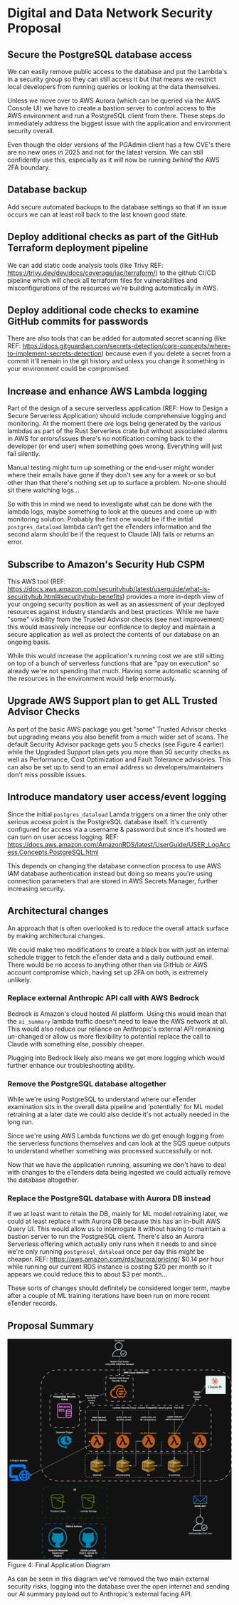 # Digital and Data Network Security Proposal 

## Secure the PostgreSQL database access

We can easily remove public access to the database and put the Lambda's in a security group so they can still access it but that means we restrict local developers from running queries or looking at the data themselves. 

Unless we move over to AWS Aurora (which can be queried via the AWS Console UI) we have to create a bastion server to control access to the AWS environment and run a PostgreSQL client from there. These steps do immediately address the biggest issue with the application and environment security overall.

Even though the older versions of the PGAdmin client has a few CVE's there are no new ones in 2025 and not for the latest version. We can still confidently use this, especially as it will now be running _behind_ the AWS 2FA boundary.

## Database backup 

Add secure automated backups to the database settings so that if an issue occurs we can at least roll back to the last known good state.

## Deploy additional checks as part of the GitHub Terraform deployment pipeline

We can add static code analysis tools (like Trivy REF: https://trivy.dev/dev/docs/coverage/iac/terraform/) to the github CI/CD pipeline which will check all terraform files for vulnerabilities and misconfigurations of the resources we're building automatically in AWS. 

## Deploy additional code checks to examine GitHub commits for passwords

There are also tools that can be added for automated secret scanning (like REF: https://docs.gitguardian.com/secrets-detection/core-concepts/where-to-implement-secrets-detection) because even if you delete a secret from a commit it'll remain in the git history and unless you change it something in your environment could be compromised.

## Increase and enhance AWS Lambda logging

Part of the design of a secure serverless application (REF: How to Design a Secure Serverless Application) should include comprehensive logging and monitoring. At the moment there _are_ logs being generated by the various lambdas as part of the Rust Serverless crate but without associated alarms in AWS for errors/issues there's no notification coming back to the developer (or end user) when something goes wrong. Everything will just fail silently.

Manual testing might turn up something or the end-user might wonder where their emails have gone if they don't see any for a week or so but other than that there's nothing set up to surface a problem. No-one should sit there watching logs...

So with this in mind we need to investigate what can be done with the lambda logs, maybe something to look at the queues and come up with monitoring solution. Probably the first one would be if the initial `postgres_dataload` lambda can't get the eTenders information and the second alarm should be if the request to Claude (AI) fails or returns an error.

## Subscribe to Amazon's Security Hub CSPM

This AWS tool (REF: https://docs.aws.amazon.com/securityhub/latest/userguide/what-is-securityhub.html#securityhub-benefits) provides a more in-depth view of your ongoing security position as well as an assessment of your deployed resources against industry standards and best practices. While we have "some" visibility from the Trusted Advisor checks (see next improvement) this would massively increase our confidence to deploy and maintain a secure application as well as protect the contents of our database on an ongoing basis.

While this would increase the application's running cost  we are still sitting on top of a bunch of serverless functions that are "pay on execution" so already we're not spending that much. Having some automatic scanning of the resources in the environment would help enormously.

## Upgrade AWS Support plan to get ALL Trusted Advisor Checks

As part of the basic AWS package you get "some" Trusted Advisor checks but upgrading means you also benefit from a much wider set of scans. The default Security Advisor package gets you 5 checks (see Figure 4 earlier) while the Upgraded Support plan gets you more than 50 security checks as well as Performance, Cost Optimization and Fault Tolerance advisories. This can also be set up to send to an email address so developers/maintainers don't miss possible issues.

## Introduce mandatory user access/event logging

Since the initial `postgres_dataload` Lamda triggers on a timer the only other serious access point is the PostgreSQL database itself. It's currently configured for access via a username & password but since it's hosted we can turn on user access logging. REF: https://docs.aws.amazon.com/AmazonRDS/latest/UserGuide/USER_LogAccess.Concepts.PostgreSQL.html

This depends on changing the database connection process to use AWS IAM database authentication instead but doing so means you're using connection parameters that are stored in AWS Secrets Manager, further increasing security.

## Architectural changes

An approach that is often overlooked is to reduce the overall attack surface by making architectural changes.

We could make two modifications to create a black box with just an internal schedule trigger to fetch the eTender data and a daily outbound email. There would be no access to anything other than via GitHub or AWS account compromise which, having set up 2FA on both, is extremely unlikely.

### Replace external Anthropic API call with AWS Bedrock

Bedrock is Amazon's cloud hosted AI platform. Using this would mean that the `ai_summary` lambda traffic doesn't need to leave the AWS network at all. This would also reduce our reliance on Anthropic's external API remaining un-changed or allow us more flexibility to potential replace the call to Claude with something else, possibly cheaper.

Plugging into Bedrock likely also means we get more logging which would further enhance our troubleshooting ability.

### Remove the PostgreSQL database altogether

While we're using PostgreSQL to understand where our eTender examination sits in the overall data pipeline and 'potentially' for ML model retraining at a later date we could also decide it's not actually needed in the long run. 

Since we're using AWS Lambda functions we do get enough logging from the serverless functions themselves and can look at the SQS queue outputs to understand whether something was processed successfully or not. 

Now that we have the application running, assuming we don't have to deal with changes to the eTenders data being ingested we could actually remove the database altogether.

### Replace the PostgreSQL database with Aurora DB instead

If we at least want to retain the DB, mainly for ML model retraining later, we could at least replace it with Aurora DB because this has an in-built AWS Query UI. This would allow us to interrogate it without having to maintain a bastion server to run the PostgreSQL client. There's also an Aurora Serverless offering which actually only runs when it needs to and since we're only running `postgresql_dataload` once per day this _might_ be cheaper. REF: https://aws.amazon.com/rds/aurora/pricing/ $0.14 per hour while running our current RDS instance is costing $20 per month so it appears we could reduce this to about $3 per month...

These sorts of changes should definitely be considered longer term, maybe after a couple of ML training iterations have been run on more recent eTender records.

## Proposal Summary

![Improved Data Security](./images/improved-state.drawio.png)
Figure 4: Final Application Diagram

As can be seen in this diagram we've removed the two main external security risks, logging into the database over the open internet and sending our AI summary payload out to Anthropic's external facing API. 

<!-- 
* Based on your analysis, propose strategic enhancements to address identified vulnerabilities

* Research, evaluate and propose new security technologies such as advanced threat detection systems and robust encryption methods to effectively bridge current security gaps.

* Discuss scalability, reliability and security of the overall network architecture enhancements, justifying your proposal

* Explain how you would communicate proposal details to technical and non-technical stakeholders to gain buy in.

-->

<!-- MARKING RUBRIC

DESIGN A SIMPLE DIGITAL AND/OR DATA NETWORK
* Develop a well thought out digital and/or data network design based on industry standards and regulations
* INCLUDE concise explanations of the design principals and considerations for...
  * building a secure digital and/or data network with additional insights and examples

THIS APPLIES TO CURRENT_STATE_EVALUATION also

-->